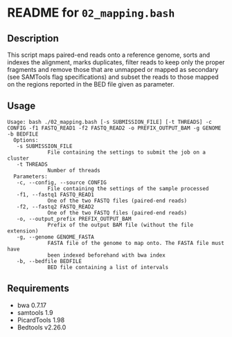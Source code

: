 README for ``02_mapping.bash``
==============================

Description
-----------

This script maps paired-end reads onto a reference genome, sorts and indexes the alignment, marks duplicates, filter reads to keep only the proper fragments and remove those that are unmapped or mapped as secondary (see SAMTools flag specifications) and subset the reads to those mapped on the regions reported in the BED file given as parameter.


Usage
-----

```
Usage: bash ./02_mapping.bash [-s SUBMISSION_FILE] [-t THREADS] -c CONFIG -f1 FASTQ_READ1 -f2 FASTQ_READ2 -o PREFIX_OUTPUT_BAM -g GENOME -b BEDFILE 
  Options:
   -s SUBMISSION_FILE
             File containing the settings to submit the job on a cluster
   -t THREADS
             Number of threads
  Parameters:
   -c, --config, --source CONFIG
             File containing the settings of the sample processed
   -f1, --fastq1 FASTQ_READ1
             One of the two FASTQ files (paired-end reads)
   -f2, --fastq2 FASTQ_READ2
             One of the two FASTQ files (paired-end reads)
   -o, --output_prefix PREFIX_OUTPUT_BAM
             Prefix of the output BAM file (without the file extension)
   -g, --genome GENOME_FASTA
             FASTA file of the genome to map onto. The FASTA file must have 
             been indexed beforehand with bwa index
   -b, --bedfile BEDFILE
             BED file containing a list of intervals
```


Requirements
------------

* bwa 0.7.17
* samtools 1.9
* PicardTools 1.98
* Bedtools v2.26.0



